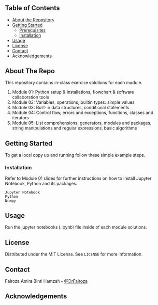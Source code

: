<h1 align="center"Python Programming Training for STMicroelectronics Staffs</h1>


<!-- TABLE OF CONTENTS -->
## Table of Contents

* [About the Repository](#about-the-repo)
* [Getting Started](#getting-started)
  * [Prerequisites](#prerequisites)  
  * [Installation](#installation)
* [Usage](#usage)
* [License](#license)
* [Contact](#contact)
* [Acknowledgements](#acknowledgements)



<!-- ABOUT THE REPO -->
## About The Repo

This repository contains in-class exercise solutions for each module.

<ol>
  <li>Module 01: Python setup & installations, flowchart & software collaboration tools </li>
  <li>Module 02: Variables, operations, builtin types: simple values </li>
  <li>Module 03: Built-in data structures, conditional statements </li>
  <li>Module 04: Control flow, errors and exceptions, functions, classes and iterators </li>
  <li>Module 05: List comprehensions, generators, modules and packages, string manipulations and regular expressions, basic algorithms
</ol>


<!-- GETTING STARTED -->
## Getting Started

To get a local copy up and running follow these simple example steps.

### Installation

Refer to Module 01 slides for further instructions on how to install Jupyter Notebook, Python and its packages.

```
Jupyter Notebook
Python
Numpy
```

<!-- USAGE EXAMPLES -->
## Usage

Run the jupyter notebooks (.ipynb) file inside of each module solutions.


<!-- LICENSE -->
## License

Distributed under the MIT License. See `LICENSE` for more information.


<!-- CONTACT -->
## Contact

Fairoza Amira Binti Hamzah - [@DrFairoza](fairozaamira.hamzah@st.com)

<!-- Acknowledgement -->
## Acknowledgements



